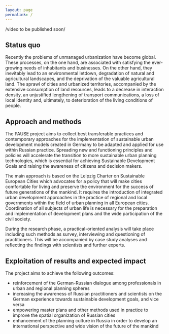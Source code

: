 ```yaml
---
layout: page
permalink: /
---
```

/video to be published soon/
## Status quo
Recently the problems of unmanaged urbanization have become global. These processes, on the one hand, are associated with satisfying the ever-growing needs of inhabitants and businesses. On the other hand, they inevitably lead to an environmental letdown, degradation of natural and agricultural landscapes, and the deprivation of the valuable agricultural land. The sprawl of cities and urbanized territories, accompanied by the extensive consumption of land resources, leads to a decrease in interaction density, an unjustified lengthening of transport communications, a loss of local identity and, ultimately, to deterioration of the living conditions of people.

## Approach and methods
The PAUSE project aims to collect best transferable practices and contemporary approaches for the implementation of sustainable urban development models created in Germany to be adapted and applied for use within Russian practice. Spreading new and functioning principles and policies will accelerate the transition to more sustainable urban planning technologies, which is essential for achieving Sustainable Development Goals and raising the awareness of citizens and decision makers.

The main approach is based on the Leipzig Charter on Sustainable European Cities which advocates for a policy that will make cities comfortable for living and preserve the environment for the success of future generations of the mankind. It requires the introduction of integrated urban development approaches in the practice of regional and local governments within the field of urban planning in all European cities. Coordination of all subjects of urban life is necessary for the preparation and implementation of development plans and the wide participation of the civil society.

During the research phase, a practical-oriented analysis will take place including such methods as survey, interviewing and questioning of practitioners. This will be accompanied by case study analyses and reflecting the findings with scientists and further experts.

## Exploitation of results and expected impact
The project aims to achieve the following outcomes:
- reinforcement of the German-Russian dialogue among professionals in urban and regional planning spheres
- increasing the awareness of Russian practitioners and scientists on the German experience towards sustainable development goals, and vice versa
- empowering master plans and other methods used in practice to improve the spatial organization of Russian cities
- enhancement of the planning culture in Russia in order to develop an international perspective and wide vision of the future of the mankind
